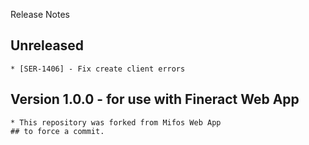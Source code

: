 Release Notes

## Unreleased

    * [SER-1406] - Fix create client errors

## Version 1.0.0 - for use with Fineract Web App

    * This repository was forked from Mifos Web App
    ## to force a commit.

